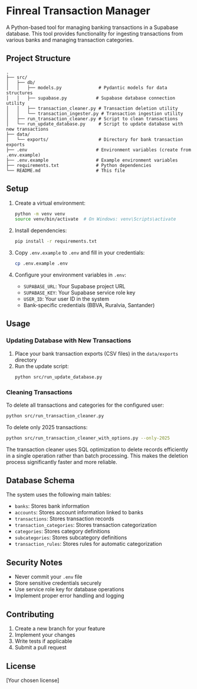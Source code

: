 # Finreal Transaction Manager

A Python-based tool for managing banking transactions in a Supabase database. This tool provides functionality for ingesting transactions from various banks and managing transaction categories.

## Project Structure

```
.
├── src/
│   ├── db/
│   │   ├── models.py              # Pydantic models for data structures
│   │   ├── supabase.py           # Supabase database connection utility
│   │   ├── transaction_cleaner.py # Transaction deletion utility
│   │   └── transaction_ingester.py # Transaction ingestion utility
│   ├── run_transaction_cleaner.py # Script to clean transactions
│   └── run_update_database.py     # Script to update database with new transactions
├── data/
│   └── exports/                   # Directory for bank transaction exports
├── .env                          # Environment variables (create from .env.example)
├── .env.example                  # Example environment variables
├── requirements.txt              # Python dependencies
└── README.md                     # This file
```

## Setup

1. Create a virtual environment:
   ```bash
   python -m venv venv
   source venv/bin/activate  # On Windows: venv\Scripts\activate
   ```

2. Install dependencies:
   ```bash
   pip install -r requirements.txt
   ```

3. Copy `.env.example` to `.env` and fill in your credentials:
   ```bash
   cp .env.example .env
   ```

4. Configure your environment variables in `.env`:
   - `SUPABASE_URL`: Your Supabase project URL
   - `SUPABASE_KEY`: Your Supabase service role key
   - `USER_ID`: Your user ID in the system
   - Bank-specific credentials (BBVA, Ruralvia, Santander)

## Usage

### Updating Database with New Transactions

1. Place your bank transaction exports (CSV files) in the `data/exports` directory
2. Run the update script:
   ```bash
   python src/run_update_database.py
   ```

### Cleaning Transactions

To delete all transactions and categories for the configured user:
```bash
python src/run_transaction_cleaner.py
```

To delete only 2025 transactions:
```bash
python src/run_transaction_cleaner_with_options.py --only-2025
```

The transaction cleaner uses SQL optimization to delete records efficiently in a single operation rather than batch processing. This makes the deletion process significantly faster and more reliable.

## Database Schema

The system uses the following main tables:
- `banks`: Stores bank information
- `accounts`: Stores account information linked to banks
- `transactions`: Stores transaction records
- `transaction_categories`: Stores transaction categorization
- `categories`: Stores category definitions
- `subcategories`: Stores subcategory definitions
- `transaction_rules`: Stores rules for automatic categorization

## Security Notes

- Never commit your `.env` file
- Store sensitive credentials securely
- Use service role key for database operations
- Implement proper error handling and logging

## Contributing

1. Create a new branch for your feature
2. Implement your changes
3. Write tests if applicable
4. Submit a pull request

## License

[Your chosen license]
